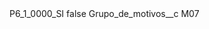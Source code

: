 <?xml version="1.0" encoding="UTF-8"?>
<CustomMetadata xmlns="http://soap.sforce.com/2006/04/metadata" xmlns:xsi="http://www.w3.org/2001/XMLSchema-instance" xmlns:xsd="http://www.w3.org/2001/XMLSchema">
    <label>P6_1_0000_SI</label>
    <protected>false</protected>
    <values>
        <field>Grupo_de_motivos__c</field>
        <value xsi:type="xsd:string">M07</value>
    </values>
</CustomMetadata>
